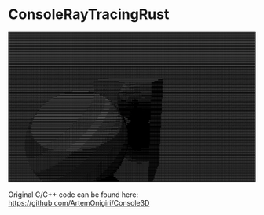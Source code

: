 # ConsoleRayTracingRust

![](https://raw.githubusercontent.com/batk0/ConsoleRayTracingRust/main/ConsoleRayTracingRust.png)

Original C/C++ code can be found here: https://github.com/ArtemOnigiri/Console3D